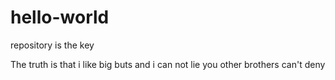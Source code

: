 # hello-world
repository is the key

The truth is that i like big buts and i can not lie
you  other brothers can't deny
